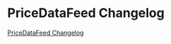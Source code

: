 # PriceDataFeed Changelog

[PriceDataFeed Changelog](https://github.com/spryker/PriceDataFeed/releases)
